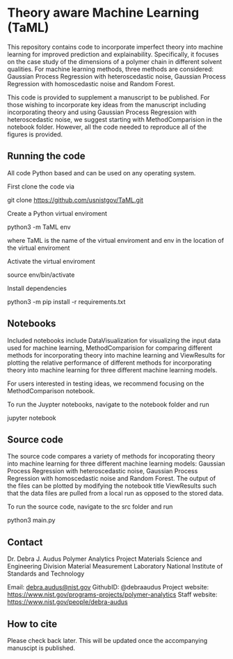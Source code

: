 # Theory aware Machine Learning (TaML)

This repository contains code to incorporate imperfect theory into machine learning for improved prediction and explainability. Specifically, it focuses on the case study of the dimensions of a polymer chain in different solvent qualities. For machine learning methods, three methods are considered: Gaussian Process Regression with heteroscedastic noise, Gaussian Process Regression with homoscedastic noise and Random Forest. 

This code is provided to supplement a manuscript to be published. For those wishing to incorporate key ideas from the manuscript including incorporating theory and using Gaussian Process Regression with heteroscedastic noise, we suggest starting with MethodComparision in the notebook folder. However, all the code needed to reproduce all of the figures is provided.

## Running the code

All code Python based and can be used on any operating system.

First clone the code via

   git clone https://github.com/usnistgov/TaML.git

Create a Python virtual enviroment

   python3 -m TaML env

where TaML is the name of the virtual enviroment and env in the location of the virtual enviroment

Activate the virtual enviroment

   source env/bin/activate

Install dependencies

   python3 -m pip install -r requirements.txt

## Notebooks

Included notebooks include DataVisualization for visualizing the input data used for machine learning, MethodComparision for comparing different methods for incorporating theory into machine learning and ViewResults for plotting the relative performance of different methods for incorporating theory into machine learning for three different machine learning models.

For users interested in testing ideas, we recommend focusing on the MethodComparison notebook. 

To run the Juypter notebooks, navigate to the notebook folder and run

   jupyter notebook

## Source code

The source code compares a variety of methods for incoporating theory into machine learning for three different machine learning models: Gaussian Process Regression with heteroscedastic noise, Gaussian Process Regression with homoscedastic noise and Random Forest. The output of the files can be plotted by modifying the notebook title ViewResults such that the data files are pulled from a local run as opposed to the stored data.

To run the source code, navigate to the src folder and run

   python3 main.py

## Contact

Dr. Debra J. Audus
Polymer Analytics Project
Materials Science and Engineering Division
Material Measurement Laboratory
National Institute of Standards and Technology

Email: debra.audus@nist.gov
GithubID: @debraaudus
Project website: https://www.nist.gov/programs-projects/polymer-analytics
Staff website: https://www.nist.gov/people/debra-audus

## How to cite

Please check back later. This will be updated once the accompanying manuscipt is published.
